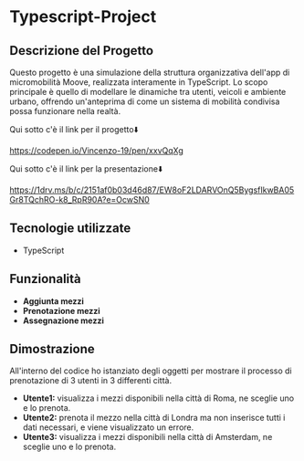 # Typescript-Project

<h2>Descrizione del Progetto</h2>

<p>Questo progetto è una simulazione della struttura organizzativa dell'app di micromobilità Moove, realizzata interamente in TypeScript. Lo scopo principale è quello di modellare le dinamiche tra utenti, veicoli e ambiente urbano, offrendo un'anteprima di come un sistema di mobilità condivisa possa funzionare nella realtà.</p>

Qui sotto c'è il link per il progetto⬇️

https://codepen.io/Vincenzo-19/pen/xxvQqXg

Qui sotto c'è il link per la presentazione⬇️

https://1drv.ms/b/c/2151af0b03d46d87/EW8oF2LDARVOnQ5BygsfIkwBA05Gr8TQchRO-k8_RpR90A?e=OcwSN0

<h2>Tecnologie utilizzate</h2>

<ul>
    <li>TypeScript</li>
</ul>

<h2>Funzionalità</h2>

<ul>
    <li><strong>Aggiunta mezzi</strong></li>
    <li><strong>Prenotazione mezzi</strong></li>
    <li><strong>Assegnazione mezzi</strong></li>
</ul>

<h2>Dimostrazione</h2>

<p>All'interno del codice ho istanziato degli oggetti per mostrare il processo di prenotazione di 3 utenti in 3 differenti città.</p>

<ul>
    <li><strong>Utente1:</strong> visualizza i mezzi disponibili nella città di Roma, ne sceglie uno e lo prenota.</li>
    <li><strong>Utente2:</strong> prenota il mezzo nella città di Londra ma non inserisce tutti i dati necessari, e viene visualizzato un errore.</li>
    <li><strong>Utente3:</strong> visualizza i mezzi disponibili nella città di Amsterdam, ne sceglie uno e lo prenota.</li>
</ul>
